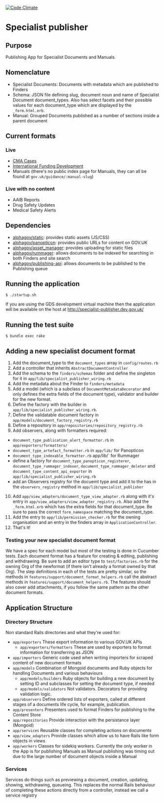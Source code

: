 [![Code Climate](https://codeclimate.com/github/alphagov/specialist-publisher.png)](https://codeclimate.com/github/alphagov/specialist-publisher)

# Specialist publisher

## Purpose

Publishing App for Specialist Documents and Manuals.

## Nomenclature

* Specialist Documents: Documents with metadata which are published to Finders
* Schema: JSON file defining slug, document noun and name of Specialist Document document_types. Also has select facets and their possible values for each document_type which are displayed by the `_form.html.erb`.
* Manual: Grouped Documents published as a number of sections inside a parent document

## Current formats

### Live
* [CMA Cases](https://www.gov.uk/cma-cases)
* [International Funding Development](https://www.gov.uk/international-funding-development)
* Manuals (there's no public index page for Manuals, they can all be found at `gov.uk/guidance/:manual-slug`)

### Live with no content
* AAIB Reports
* Drug Safety Updates
* Medical Safety Alerts

## Dependencies

* [alphagov/static](http://github.com/alphagov/static): provides static assets (JS/CSS)
* [alphagov/panopticon](http://github.com/alphagov/panopticon): provides public URLs for content on GOV.UK
* [alphagov/asset_manager](http://github.com/alphagov/asset_manager): provides uploading for static files
* [alphagov/rummager](http://github.com/alphagov/rummager): allows documents to be indexed for searching in both Finders and site search
* [alphagov/publishing-api](http://github.com/alphagov/publishing-api): allows documents to be published to the Publishing queue

## Running the application

```
$ ./startup.sh
```
If you are using the GDS development virtual machine then the application will be available on the host at http://specialist-publisher.dev.gov.uk/

## Running the test suite

```
$ bundle exec rake
```

## Adding a new specialist document format

1. Add the document_type to the `document_types` array in `config/routes.rb`
2. Add a controller that inherits `AbstractDocumentController`
3. Add the schema to the `finders/schemas` folder and define the singleton for it in `app/lib/specialist_publisher_wiring.rb`
4. Add the metadata about the Finder to `finders/metadata`
5. Add a model (which is a subclass of `DocumentMetadataDecorator` and only defines the extra fields of the document type), validator and builder for the new format.
6. Define the factory with the builder in `app/lib/specialist_publisher_wiring.rb`.
7. Define the validatable document factory in `app/models/document_factory_registry.rb`
8. Define a repository in `app/repositories/repository_registry.rb`
9. Add observers, along with formatters required:
  - `document_type_publication_alert_formatter.rb` in `app/exporters/formatters/`
  - `document_type_artefact_formatter.rb` in `app/lib/` for Panopticon
  - `document_type_indexable_formatter.rb` app/lib/` for Rummager
  - define a factory for `document_type_panopticon_registerer`, `document_type_rummager_indexer`, `document_type_rummager_deleter` and `document_type_content_api_exporter` in `app/lib/specialist_publisher_wiring.rb`
  - add an Observers registry for the docuemt type and add it to the has in the `observers_registry` method in `app/lib/specialist_publisher`
10. Add `app/view_adapters/document_type_view_adapter.rb` along with it's entry in `app/view_adapters/view_adapter_registry.rb`. Also add the `_form.html.erb` which has the extra fields for that document_type. Be sure to pass the correct `form_namespace` matching the document_type.
11. Add the entry to `app/lib/permission_checker.rb` for the owning organisation and an entry in the finders array in `ApplicationController`.
12. That's it!

### Testing your new specialist document format

We have a spec for each model but most of the testing is done in Cucumber tests. Each document format has a feature for creating & editing, publishing and withdrawing. Be sure to add an editor type to `test/factories.rb` for the owning Org of the newformat (if there isn't already a format owned by that Org). The step definitions in each of the tests are pretty similar, so the methods in `features/support/document_format_helpers.rb` call the abstract methods in `features/support/document_helpers.rb`. The features should also cover add attachments, if you follow the same pattern as the other document formats.


## Application Structure

### Directory Structure

Non standard Rails directories and what they're used for:

* `app/exporters`
  These export information to various GOV.UK APIs
  * `app/exporters/formatters`
    These are used by exporters to format information for transferring as JSON
* `app/importers`
  Generic code used when writing importers for scraped content of new document formats
* `app/models`
  Combination of Mongoid documents and Ruby objects for handling Documents and various behaviours
  * `app/models/builders`
    Ruby objects for building a new document by setting ID and subclasses for setting the document type, if needed
  * `app/models/validators`
    Not validators. Decorators for providing validation logic.
* `app/observers`
  Define ordered lists of exporters, called at different stages of a documents life cycle, for example, publication.
* `app/presenters`
  Presenters used to format Finders for publishing to the Content Store
* `app/repositories`
  Provide interaction with the persistance layer (Mongoid)
* `app/services`
  Reusable classes for completing actions on documents
* `app/view_adapters`
  Provide classes which allow us to have Rails like form objects in views
* `app/workers`
  Classes for sidekiq workers. Currently the only worker in the App is for publishing Manuals as Manual publishing was timing out due to the large number of document objects inside a Manual


### Services

 Services do things such as previewing a document, creation, updating, showing, withdrawing, queueing. This replaces the normal Rails behaviour of completing these actions directly from a controller, instead we call a service registry
